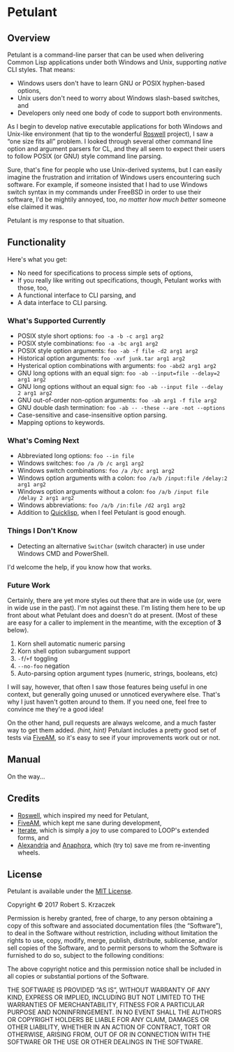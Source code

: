 Petulant
========

Overview
--------

Petulant is a command-line parser that can be used when delivering
Common Lisp applications under both Windows and Unix, supporting
_native_ CLI styles.  That means:

- Windows users don't have to learn GNU or POSIX hyphen-based options,
- Unix users don't need to worry about Windows slash-based switches, and
- Developers only need one body of code to support both environments.

As I begin to develop native executable applications for both Windows
and Unix-like environment (hat tip to the wonderful [Roswell][]
project), I saw a “one size fits all” problem.  I looked through
several other command line option and argument parsers for CL, and
they all seem to expect their users to follow POSIX (or GNU) style
command line parsing.

[roswell]: https://github.com/roswell/roswell

Sure, that's fine for people who use Unix-derived systems, but I can
easily imagine the frustration and irritation of Windows users
encountering such software.  For example, if someone insisted that I
had to use Windows switch syntax in my commands under FreeBSD in order
to use their software, I'd be mightily annoyed, too, _no matter how
much better_ someone else claimed it was.

Petulant is my response to that situation.





Functionality
-------------

Here's what you get:

- No need for specifications to process simple sets of options,
- If you really like writing out specifications, though, Petulant works
  with those, too,
- A functional interface to CLI parsing, and
- A data interface to CLI parsing.


### What's Supported Currently
  
- POSIX style short options: `foo -a -b -c arg1 arg2`
- POSIX style combinations: `foo -a -bc arg1 arg2`
- POSIX style option arguments: `foo -ab -f file -d2 arg1 arg2`
- Historical option arguments: `foo -xvf junk.tar arg1 arg2`
- Hysterical option combinations with arguments: `foo -abd2 arg1 arg2`
- GNU long options with an equal sign:
  `foo -ab --input=file --delay=2 arg1 arg2`
- GNU long options without an equal sign:
  `foo -ab --input file --delay 2 arg1 arg2`
- GNU out-of-order non-option arguments: `foo -ab arg1 -f file arg2`
- GNU double dash termination: `foo -ab -- -these --are -not --options`
- Case-sensitive and case-insensitive option parsing.
- Mapping options to keywords.


### What's Coming Next

- Abbreviated long options: `foo --in file`
- Windows switches: `foo /a /b /c arg1 arg2`
- Windows switch combinations: `foo /a /b/c arg1 arg2`
- Windows option arguments with a colon:
  `foo /a/b /input:file /delay:2 arg1 arg2`
- Windows option arguments without a colon:
  `foo /a/b /input file /delay 2 arg1 arg2`
- Windows abbreviations: `foo /a/b /in:file /d2 arg1 arg2`
- Addition to [Quicklisp][], when I feel Petulant is good enough.

[Quicklisp]: https://www.quicklisp.org/beta/



### Things I Don't Know

- Detecting an alternative `SwitChar` (switch character) in use
  under Windows CMD and PowerShell.

I'd welcome the help, if you know how that works.


### Future Work

Certainly, there are yet more styles out there that are in wide use
(or, were in wide use in the past).  I'm not against these. I'm
listing them here to be up front about what Petulant does and doesn't
do at present.  (Most of these are easy for a caller to implement in
the meantime, with the exception of **3** below).

1. Korn shell automatic numeric parsing
2. Korn shell option subargument support
3. `-f`/`+f` toggling
4. `--no-foo` negation
5. Auto-parsing option argument types (numeric, strings, booleans, etc)

I will say, however, that often I saw those features being useful in
one context, but generally going unused or unnoticed everywhere else.
That's why I just haven't gotten around to them.  If you need one,
feel free to convince me they're a good idea!

On the other hand, pull requests are always welcome, and a much faster
way to get them added.  _(hint, hint)_ Petulant includes a pretty good
set of tests via [FiveAM][], so it's easy to see if your improvements
work out or not.

[FiveAM]: https://common-lisp.net/project/fiveam/



Manual
------

On the way...



Credits
-------

- [Roswell][], which inspired my need for Petulant,
- [FiveAM][], which kept me sane during development,
- [Iterate][], which is simply a joy to use compared to LOOP's extended forms,
  and
- [Alexandria][] and [Anaphora][], which (try to) save me from re-inventing
  wheels.

[Alexandria]: https://common-lisp.net/project/alexandria/
[Anaphora]: https://common-lisp.net/project/anaphora/
[Iterate]: https://common-lisp.net/project/iterate/



License
-------

Petulant is available under the [MIT License][].

[MIT License]: https://opensource.org/licenses/MIT

Copyright © 2017 Robert S. Krzaczek

Permission is hereby granted, free of charge, to any person obtaining
a copy of this software and associated documentation files (the
“Software”), to deal in the Software without restriction, including
without limitation the rights to use, copy, modify, merge, publish,
distribute, sublicense, and/or sell copies of the Software, and to
permit persons to whom the Software is furnished to do so, subject to
the following conditions:

The above copyright notice and this permission notice shall be
included in all copies or substantial portions of the Software.

THE SOFTWARE IS PROVIDED “AS IS”, WITHOUT WARRANTY OF ANY KIND,
EXPRESS OR IMPLIED, INCLUDING BUT NOT LIMITED TO THE WARRANTIES OF
MERCHANTABILITY, FITNESS FOR A PARTICULAR PURPOSE AND
NONINFRINGEMENT. IN NO EVENT SHALL THE AUTHORS OR COPYRIGHT HOLDERS BE
LIABLE FOR ANY CLAIM, DAMAGES OR OTHER LIABILITY, WHETHER IN AN ACTION
OF CONTRACT, TORT OR OTHERWISE, ARISING FROM, OUT OF OR IN CONNECTION
WITH THE SOFTWARE OR THE USE OR OTHER DEALINGS IN THE SOFTWARE.
